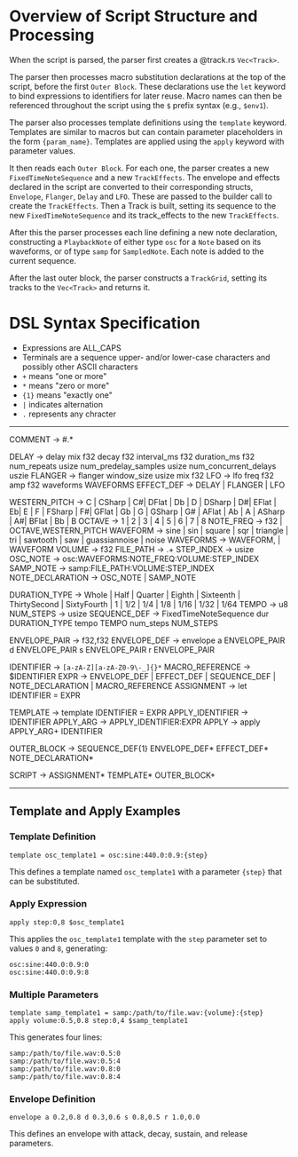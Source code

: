 # Overview of Script Structure and Processing

When the script is parsed, the parser first creates a @track.rs `Vec<Track>`.

The parser then processes macro substitution declarations at the top of the script, before the first `Outer Block`. These declarations use the `let` keyword to bind expressions to identifiers for later reuse. Macro names can then be referenced throughout the script using the `$` prefix syntax (e.g., `$env1`).

The parser also processes template definitions using the `template` keyword. Templates are similar to macros but can contain parameter placeholders in the form `{param_name}`. Templates are applied using the `apply` keyword with parameter values.

It then reads each `Outer Block`. For each one, the parser creates a new `FixedTimeNoteSequence` and a new `TrackEffects`. The envelope and effects declared in the script are converted to their corresponding structs, `Envelope`, `Flanger`, `Delay` and `LFO`. These are passed to the builder call to create the `TrackEffects`. Then a Track is built, setting its sequence to the new `FixedTimeNoteSequence` and its track_effects to the new `TrackEffects`.

After this the parser processes each line defining a new note declaration, constructing a `PlaybackNote` of either type `osc` for a `Note` based on its waveforms, or of type `samp` for `SampledNote`. Each note is added to the current sequence.

After the last outer block, the parser constructs a `TrackGrid`, setting its tracks to the `Vec<Track>` and returns it.

# DSL Syntax Specification

- Expressions are ALL_CAPS
- Terminals are a sequence upper- and/or lower-case characters and possibly other ASCII characters
- `+` means "one or more"
- `*` means "zero or more"
- `{1}` means "exactly one"
- `|` indicates alternation
- `.` represents any chracter

--- 

COMMENT -> #.*

DELAY -> delay mix f32 decay f32 interval_ms f32 duration_ms f32 num_repeats usize num_predelay_samples usize num_concurrent_delays uszie 
FLANGER -> flanger window_size usize mix f32
LFO -> lfo freq f32 amp f32 waveforms WAVEFORMS
EFFECT_DEF -> DELAY | FLANGER | LFO

WESTERN_PITCH -> C | CSharp | C#| DFlat | Db | D | DSharp | D#| EFlat | Eb| E | F | FSharp | F#| GFlat | Gb | G | GSharp | G# | AFlat | Ab | A | ASharp | A#| BFlat | Bb | B
OCTAVE -> 1 | 2 | 3 | 4 | 5 | 6 | 7 | 8
NOTE_FREQ -> f32 | OCTAVE,WESTERN_PITCH
WAVEFORM -> sine | sin | square | sqr | triangle | tri | sawtooth | saw | guassiannoise | noise
WAVEFORMS -> WAVEFORM, | WAVEFORM
VOLUME -> f32
FILE_PATH -> .+
STEP_INDEX -> usize
OSC_NOTE -> osc:WAVEFORMS:NOTE_FREQ:VOLUME:STEP_INDEX
SAMP_NOTE -> samp:FILE_PATH:VOLUME:STEP_INDEX
NOTE_DECLARATION -> OSC_NOTE | SAMP_NOTE

DURATION_TYPE -> Whole | Half | Quarter | Eighth | Sixteenth | ThirtySecond | SixtyFourth | 1 | 1/2 | 1/4 | 1/8 | 1/16 | 1/32 | 1/64
TEMPO -> u8
NUM_STEPS -> usize
SEQUENCE_DEF -> FixedTimeNoteSequence dur DURATION_TYPE tempo TEMPO num_steps NUM_STEPS

ENVELOPE_PAIR -> f32,f32
ENVELOPE_DEF -> envelope a ENVELOPE_PAIR d ENVELOPE_PAIR s ENVELOPE_PAIR r ENVELOPE_PAIR

IDENTIFIER -> `[a-zA-Z][a-zA-Z0-9\-_]{}*`
MACRO_REFERENCE -> $IDENTIFIER
EXPR -> ENVELOPE_DEF | EFFECT_DEF | SEQUENCE_DEF | NOTE_DECLARATION | MACRO_REFERENCE
ASSIGNMENT -> let IDENTIFIER = EXPR

TEMPLATE -> template IDENTIFIER = EXPR
APPLY_IDENTIFIER -> IDENTIFIER
APPLY_ARG -> APPLY_IDENTIFIER:EXPR
APPLY -> apply APPLY_ARG+ IDENTIFIER

OUTER_BLOCK -> SEQUENCE_DEF{1} ENVELOPE_DEF* EFFECT_DEF* NOTE_DECLARATION*

SCRIPT -> ASSIGNMENT* TEMPLATE* OUTER_BLOCK+

---

## Template and Apply Examples

### Template Definition
```
template osc_template1 = osc:sine:440.0:0.9:{step}
```

This defines a template named `osc_template1` with a parameter `{step}` that can be substituted.

### Apply Expression
```
apply step:0,8 $osc_template1
```

This applies the `osc_template1` template with the `step` parameter set to values `0` and `8`, generating:
```
osc:sine:440.0:0.9:0
osc:sine:440.0:0.9:8
```

### Multiple Parameters
```
template samp_template1 = samp:/path/to/file.wav:{volume}:{step}
apply volume:0.5,0.8 step:0,4 $samp_template1
```

This generates four lines:
```
samp:/path/to/file.wav:0.5:0
samp:/path/to/file.wav:0.5:4
samp:/path/to/file.wav:0.8:0
samp:/path/to/file.wav:0.8:4
```

### Envelope Definition
```
envelope a 0.2,0.8 d 0.3,0.6 s 0.8,0.5 r 1.0,0.0
```

This defines an envelope with attack, decay, sustain, and release parameters.
